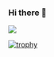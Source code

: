 ### Hi there 👋

![](https://komarev.com/ghpvc/?username=ItsJensen&color=blue)

[![trophy](https://github-profile-trophy.vercel.app/?username=ryo-ma&theme=onedark)](https://github.com/ItsJensen/github-profile-trophy)
